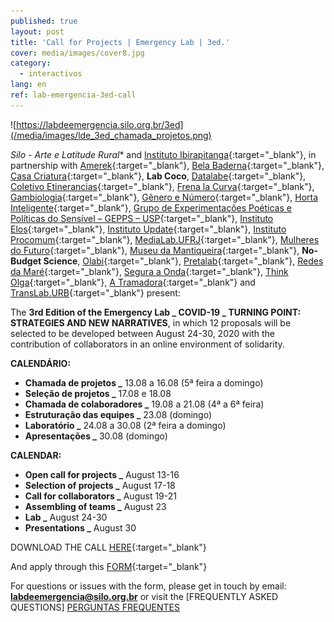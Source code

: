 ```yaml
---
published: true
layout: post
title: 'Call for Projects | Emergency Lab | 3ed.'
cover: media/images/cover8.jpg
category:
  - interactivos
lang: en
ref: lab-emergencia-3ed-call
---
```



![https://labdeemergencia.silo.org.br/3ed](/media/images/lde_3ed_chamada_projetos.png)

*Silo - Arte e Latitude Rural** and [Instituto Ibirapitanga](https://www.ibirapitanga.org.br/){:target="_blank"}, in partnership with [Amerek](https://twitter.com/amerek_ufmg){:target="_blank"}, [Bela Baderna](http://belabaderna.com.br/){:target="_blank"}, [Casa Criatura](https://www.instagram.com/casacriatura/){:target="_blank"}, **Lab Coco**, [Datalabe](https://datalabe.org/){:target="_blank"}, [Coletivo Etinerancias](https://www.instagram.com/etinerancias){:target="_blank"}, [Frena la Curva](https://frenalacurva.net/){:target="_blank"}, [Gambiologia](http://www.gambiologia.net/blog/){:target="_blank"}, [Gênero e Número](http://www.generonumero.media/){:target="_blank"}, [Horta Inteligente](https://hortainteligente.wixsite.com/hortainteligente){:target="_blank"}, [Grupo de Experimentações Poéticas e Políticas do Sensível – GEPPS – USP](https://www.gepps.com.br){:target="_blank"}, [Instituto Elos](https://institutoelos.org/){:target="_blank"}, [Instituto Update](https://www.institutoupdate.org.br/){:target="_blank"}, [Instituto Procomum](https://www.procomum.org/){:target="_blank"}, [MediaLab.UFRJ](href="http://medialabufrj.net/"){:target="_blank"}, [Mulheres do Futuro](https://www.instagram.com/mulheresdofuturopa/){:target="_blank"}, [Museu da Mantiqueira](https://museudamantiqueira.com.br/){:target="_blank"}, **No-Budget Science**, [Olabi](https://www.olabi.org.br){:target="_blank"}, [Pretalab](https://www.pretalab.com/){:target="_blank"}, [Redes da Maré](http://www.redesdamare.org.br/){:target="_blank"}, [Segura a Onda](https://seguraaonda.com.br/){:target="_blank"}, [Think Olga](https://www.thinkolga.com/){:target="_blank"}, [A Tramadora](https://www.tramadora.net/){:target="_blank"} and [TransLab.URB](https://translaburb.cc/){:target="_blank"} present:

The **3rd Edition of the Emergency Lab _ COVID-19 _ TURNING POINT: STRATEGIES AND NEW NARRATIVES**, in which 12 proposals will be selected to be developed between August 24-30, 2020 with the contribution of collaborators in an online environment of solidarity.

**CALENDÁRIO:**
  
* **Chamada de projetos      _** 13.08 a 16.08 (5ª feira a domingo)
* **Seleção de projetos      _** 17.08 e 18.08
* **Chamada de colaboradores _** 19.08 a 21.08 (4ª a 6ª feira)
* **Estruturação das equipes _** 23.08 (domingo)
* **Laboratório              _** 24.08 a 30.08 (2ª feira a domingo)
* **Apresentações            _** 30.08 (domingo)

**CALENDAR:**
  
* **Open call for projects _** August 13-16
* **Selection of projects _** August 17-18
* **Call for collaborators _** August 19-21
* **Assembling of teams _** August 23
* **Lab _** August 24-30 
* **Presentations _** August 30



DOWNLOAD THE CALL [HERE](/3ed/media/docs/PT_PROJETOS_CHAMADA_LAB_DE_EMERGENCIA.pdf){:target="_blank"}


And apply through this [FORM](https://forms.gle/dRvbwmcL9kHfyxiPA){:target="_blank"}


For questions or issues with the form, please get in touch by email: **labdeemergencia@silo.org.br** or visit the [FREQUENTLY ASKED QUESTIONS] [PERGUNTAS FREQUENTES](/3ed/pt/dicas/perguntas-frequentes)

